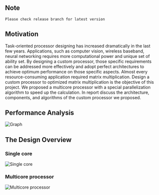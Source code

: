 ## Note
`Please check release branch for latest version`
## Motivation
Task-oriented processor designing has increased dramatically in the last few years. Applications, such as computer vision, wireless baseband, neural networking requires more computational power and unique set of ability set. By designing a custom processor, those specific requirements can be addressed more effectively and adopt perfect architectures to achieve optimum performance on those specific aspects.
Almost every resource-consuming application required matrix multiplication. Design a custom processor to optimized matrix multiplication is the objective of this project. We proposed a multicore processor with a special parallelization algorithm to speed up the calculation. In report discuss the architecture, components, and algorithms of the custom processor we proposed. 
## Performance  Analysis
![Graph](/../release/Resources/graph.jpg?raw=true "Performance  Analysis")

## The Design Overview

### Single core
![Single core](/../release/Data%20Path/Data%20Path%20v8.png?raw=true "Single Core")

### Multicore processor
![Multicore processor](/../release/Data%20Path/Multi%20Core.png?raw=true "Multicore Processor")

